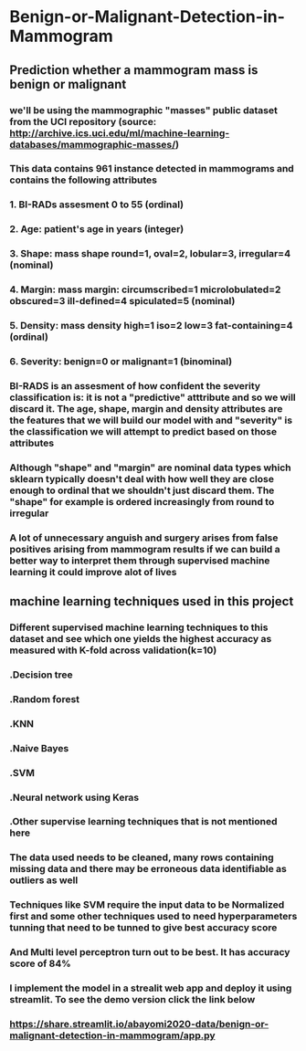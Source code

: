 # Benign-or-Malignant-Detection-in-Mammogram
## Prediction whether a mammogram mass is benign or malignant 
###  we'll be using the mammographic "masses" public dataset from the UCI repository (source: http://archive.ics.uci.edu/ml/machine-learning-databases/mammographic-masses/)
### This data contains 961 instance detected in mammograms and contains the following attributes
### 1. BI-RADs assesment 0 to 55 (ordinal)
### 2. Age: patient's age in years (integer)
### 3. Shape: mass shape round=1, oval=2, lobular=3, irregular=4 (nominal)
### 4. Margin: mass margin: circumscribed=1 microlobulated=2 obscured=3 ill-defined=4 spiculated=5 (nominal)
### 5. Density: mass density high=1 iso=2 low=3 fat-containing=4 (ordinal)
### 6. Severity: benign=0 or malignant=1 (binominal)

### BI-RADS is an assesment  of how confident the severity classification is: it is not a "predictive" atttribute and so we will discard it. The age, shape, margin and density attributes are the features that we will build our model with and "severity" is the classification we will attempt to predict based on those attributes 

### Although "shape" and "margin" are nominal data types which sklearn typically doesn't deal with how well they are close enough to ordinal that we shouldn't just discard them. The "shape" for example is ordered increasingly from round to irregular 

### A lot of unnecessary anguish and surgery arises from false positives arising from mammogram results if we can build a better way to interpret them through supervised machine learning it could improve alot of lives 

## machine learning techniques used in this project
### Different supervised machine learning techniques to this dataset and see which one yields the highest accuracy as measured with K-fold across validation(k=10)
### .Decision tree
### .Random forest
### .KNN
### .Naive Bayes
### .SVM
### .Neural network using Keras
### .Other supervise learning techniques that is not mentioned here 
### The data used needs to be cleaned, many rows containing missing data and there may be erroneous data identifiable as outliers as well 
### Techniques like SVM require the input data to be Normalized first and some other techniques used to need hyperparameters tunning that need to be tunned to give best accuracy score 
### And Multi level perceptron turn out to be best. It has accuracy score of 84%
### I implement the model in a strealit web app and deploy it using streamlit. To see the demo version click the link below 
### https://share.streamlit.io/abayomi2020-data/benign-or-malignant-detection-in-mammogram/app.py
